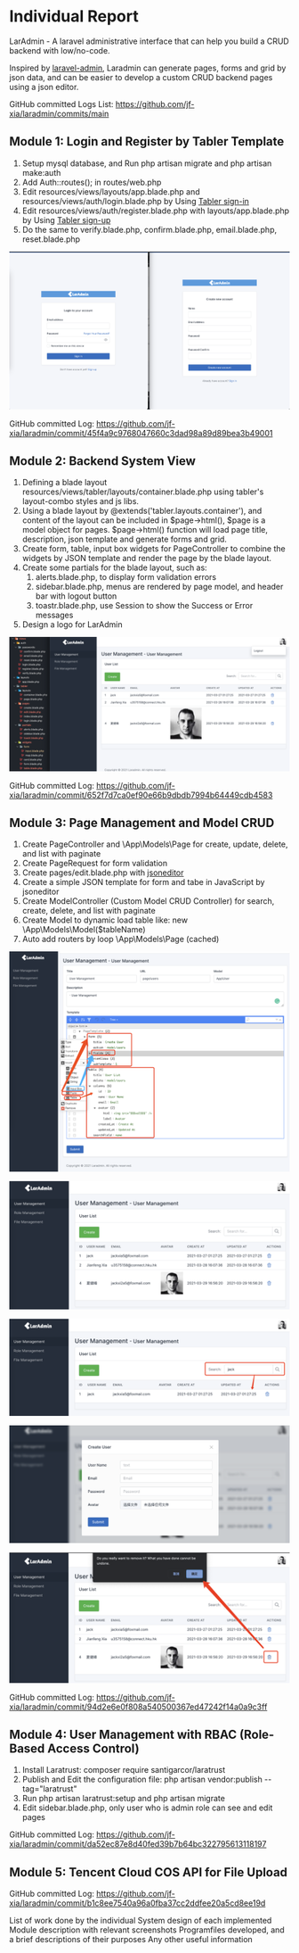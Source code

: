 # Individual Report

LarAdmin - A laravel administrative interface that can help you build a CRUD backend with low/no-code. 

Inspired by [laravel-admin](https://laravel-admin.org/docs/en/), Laradmin can generate pages, forms and grid by json data, and can be easier to develop a custom CRUD backend pages using a json editor.

GitHub committed Logs List:
https://github.com/jf-xia/laradmin/commits/main

## Module 1: Login and Register by Tabler Template

1. Setup mysql database, and Run php artisan migrate and php artisan make:auth
2. Add Auth::routes(); in routes/web.php
3. Edit resources/views/layouts/app.blade.php and resources/views/auth/login.blade.php by Using [Tabler sign-in](https://preview.tabler.io/sign-in.html)
4. Edit resources/views/auth/register.blade.php with layouts/app.blade.php by Using [Tabler sign-up](https://preview.tabler.io/sign-up.html)
5. Do the same to verify.blade.php, confirm.blade.php, email.blade.php, reset.blade.php

![login & register](doc/login.png)

GitHub committed Log:
https://github.com/jf-xia/laradmin/commit/45f4a9c9768047660c3dad98a89d89bea3b49001

## Module 2: Backend System View

1. Defining a blade layout resources/views/tabler/layouts/container.blade.php using tabler's layout-combo styles and js libs.
2. Using a blade layout by @extends('tabler.layouts.container'), and content of the layout can be included in $page->html(), $page is a model object for pages. $page->html() function will load page title, description, json template and generate forms and grid.
3. Create form, table, input box widgets for PageController to combine the widgets by JSON template and render the page by the blade layout.
4. Create some partials for the blade layout, such as: 
   1. alerts.blade.php, to display form validation errors 
   2. sidebar.blade.php, menus are rendered by page model, and header bar with logout button
   3. toastr.blade.php, use Session to show the Success or Error messages
5. Design a logo for LarAdmin

![view files](doc/view.png)

GitHub committed Log:
https://github.com/jf-xia/laradmin/commit/652f7d7ca0ef90e66b9dbdb7994b64449cdb4583


## Module 3: Page Management and Model CRUD

1. Create PageController and \App\Models\Page for create, update, delete, and list with paginate
2. Create PageRequest for form validation
3. Create pages/edit.blade.php with [jsoneditor](https://github.com/josdejong/jsoneditor)
4. Create a simple JSON template for form and tabe in JavaScript by jsoneditor
5. Create ModelController (Custom Model CRUD Controller) for search, create, delete, and list with paginate
6. Create Model to dynamic load table like: new \App\Models\Model($tableName)
7. Auto add routers by loop \App\Models\Page (cached)

![Page Management](doc/page.png)

![Auto-generate Model List](doc/list.png)

![Auto-generate Model Search](doc/search.png)

![Auto-generate Model Create](doc/create.png)

![Auto-generate Model Delete](doc/delete.png)

GitHub committed Log:
https://github.com/jf-xia/laradmin/commit/94d2e6e0f808a540500367ed47242f14a0a9c3ff

## Module 4: User Management with RBAC (Role-Based Access Control)

1. Install Laratrust: composer require santigarcor/laratrust
2. Publish and Edit the configuration file: php artisan vendor:publish --tag="laratrust"
3. Run php artisan laratrust:setup and php artisan migrate
4. Edit sidebar.blade.php, only user who is admin role can see and edit pages

GitHub committed Log:
https://github.com/jf-xia/laradmin/commit/da52ec87e8d40fed39b7b64bc322795613118197

## Module 5: Tencent Cloud COS API for File Upload

GitHub committed Log:
https://github.com/jf-xia/laradmin/commit/b1c8ee7540a96a0fba37cc2ddfee20a5cd8ee19d

List of work done by the individual
System design of each  implemented
Module description with relevant screenshots 
Programfiles developed, and a brief descriptions of their purposes
Any other useful information
